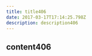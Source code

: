 ```yaml
---
title: title406
date: 2017-03-17T17:14:25.798Z
description: description406
---
```


## content406
  
